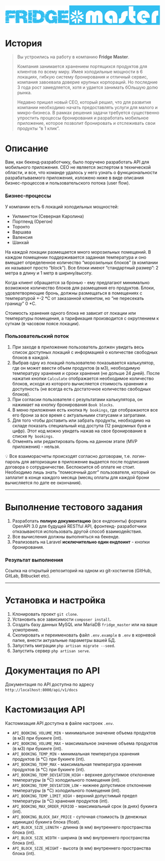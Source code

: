 <p align="center"><img src="./public/img/fridge-master-logo.jpg" width="600"></p>

# История

>Вы устроились на работу в компанию **Fridge Master**.
> 
>Компания занимается хранением портящихся продуктов для клиентов по всему миру. Имея холодильные мощности в 6 локациях, 
гибкую систему бронирования и отличный сервис, компания завоевала доверие крупных корпораций. Но последние 3 года рост 
замедляется, хотя и удается занимать бОльшую долю рынка.
>
>Недавно пришел новый CEO, который решил, что для развития компании необходимо начать предоставлять услуги для малого и 
микро-бизнеса. В рамках решения задачи требуется существенно упростить процессы бронирования и разработать мобильное 
приложение, которое позволит бронировать и отслеживать свои продукты “в 1 клик”.

# Описание

Вам, как бекенд-разработчику, было поручено разработать API для мобильного приложения. CEO не является экспертом в 
технической области, и все, что команде удалось у него узнать о функциональности разрабатываемого приложения, изложено 
ниже в виде описания бизнес-процессов и пользовательского потока (user flow).

### Бизнес-процессы

У компании есть 6 локаций холодильных мощностей:

- Уилмингтон (Северная Каролина)
- Портленд (Орегон)
- Торонто
- Варшава
- Валенсия
- Шанхай

На каждой локации размещается много морозильных помещений. В каждом помещении поддерживается заданная температура и оно 
вмещает определенное количество “морозильных блоков” (в компании их называют просто “block”). Все блоки имеют 
“стандартный размер”: 2 метра в длину и 1 метр в ширину/высоту.

Когда клиент обращается за бронью - ему предлагают минимально возможное количество блоков для размещения его продуктов. 
Блоки, удовлетворяющие бронь, должны размещаться в помещениях с температурой +-2 *C от заказанной клиентом, но “не 
пересекать границу” 0 *С.

Стоимость хранения одного блока не зависит от локации или температуры помещения, а тарификация производится с 
округлением к суткам (в часовом поясе локации).

### Пользовательский поток

1. При заходе в приложение пользователь должен увидеть весь список доступных локаций с информацией о количестве 
свободных блоков в каждой.
2. Выбрав одну из локаций пользователю показывается калькулятор, где он может ввести объем продуктов (в м3), необходимую
температуру хранения и сроки хранения (не дольше 24 дней). После нажатия кнопки `Calculate` отображается необходимое 
количество блоков, исходя из которого вычисляется стоимость хранения и доступность (не всегда есть достаточное 
количество свободных блоков).
3. При согласии пользователя с результатами калькулятора, он нажимает на кнопку бронирования `Book blocks`.
4. В меню приложения есть кнопка `My bookings`, где отображаются все его брони за все время с актуальными статусами и 
затратами.
5. Для того чтобы доставить или забрать продукты, необходимо на складе показать специальный код доступа (12 рандомных 
букв и цифр). Этот код можно увидеть нажав на свое бронирование в списке `My bookings`.
6. Отменять или редактировать бронь на данном этапе (MVP приложения) - нельзя.

💡 Все взаиморасчеты происходят согласно договорам, т.е. логин-пароль для авторизации в приложение выдается после 
подписания договора о сотрудничестве. Беспокоится об оплате не стоит.
Необходимо лишь знать “помесячный долг” пользователя, который он заплатит в конце каждого месяца (месяц оплаты для 
каждой брони вычисляется по дате ее окончания).

---

# Выполнение тестового задания

1. Разработать **полную документацию** (все ендпоинты) формата OpenAPI 3.0 для будущей RESTful API, фронтенд-
разработчики отказываются использовать другой способ взаимодействия.
2. Все вычисления должны выполняться на бекенде.
3. Реализовать на Laravel **исключительно один ендпоинт** - кнопки бронирования.

### Результат выполнения

Ссылка на открытый репозиторий на одном из git-хостингов (GitHub, GitLab, Bitbucket etc).

---

# Установка и настройка

1. Клонировать проект `git clone`.
2. Установить все зависимости `composer install`.
3. Создать базу данных MySQL или MariaDB `fridge_master` или на ваше усмотрение.
4. Скопировать и переименовать файл `.env.example` в `.env` в корневой папке, внести актуальные параметры вашей БД.
5. Запустить миграции `php artisan migrate --seed`.
6. Запустить сервер `php artisan serve`.

# Документация по API

Документация по API доступна по адресу `http://localhost:8000/api/v1/docs`

# Кастомизация API

Кастомизация API доступна в файле настроек `.env`.

- `API_BOOKING_VOLUME_MIN` - минимальное значение объема продуктов (в м3) при букинге (int).
- `API_BOOKING_VOLUME_MAX` - максимальное значение объема продуктов (в м3) при букинге (int).
- `API_BOOKING_TEMP_MIN` - минимальная температура хранения продуктов (в *C) при букинге (int).
- `API_BOOKING_TEMP_MAX` - максимальная температура хранения продуктов (в *C) при букинге (int).
- `API_BOOKING_TEMP_DEVIATION_HIGH` - верхнее допустимое отклонение температуры (в *C) холодильного помещения (int).
- `API_BOOKING_TEMP_DEVIATION_LOW` - нижнее допустимое отклонение температуры (в *C) холодильного помещения (int).
- `API_BOOKING_TEMP_LIMIT_HIGH` - верхний допустимый предел температуры (в *C) хранения продуктов (int).
- `API_BOOKING_MAX_ORDER_PERIOD` - максимальный срок (в днях) букинга (int).
- `API_BOOKING_BLOCK_DAY_PRICE` - суточная стоимость (в денежных единицах) букинга блока (float).
- `API_BLOCK_SIZE_LENGTH` - длинна (в мм) внутреннего пространства блока (int).
- `API_BLOCK_SIZE_WIDTH` - ширина (в мм) внутреннего пространства блока (int).
- `API_BLOCK_SIZE_HEIGHT` - высота (в мм) внутреннего пространства блока (int).